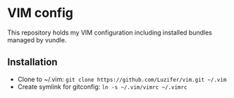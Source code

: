 # VIM config

This repository holds my VIM configuration including installed bundles managed by vundle.

## Installation

* Clone to ~/.vim: `git clone https://github.com/Luzifer/vim.git ~/.vim`
* Create symlink for gitconfig: `ln -s ~/.vim/vimrc ~/.vimrc`
